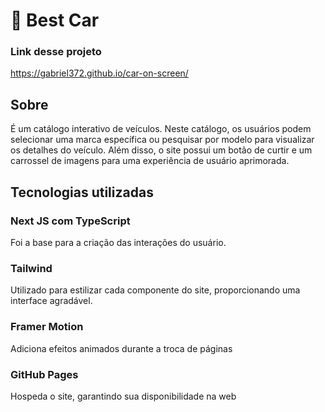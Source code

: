 # 🚗 Best Car

### Link desse projeto
https://gabriel372.github.io/car-on-screen/

## Sobre
É um catálogo interativo de veículos. Neste catálogo, os usuários podem selecionar uma marca específica ou pesquisar por modelo para visualizar os detalhes do veículo. Além disso, o site possui um botão de curtir e um carrossel de imagens para uma experiência de usuário aprimorada.

## Tecnologias utilizadas

### Next JS com TypeScript
Foi a base para a criação das interações do usuário.

### Tailwind
Utilizado para estilizar cada componente do site, proporcionando uma interface agradável.

### Framer Motion
Adiciona efeitos animados durante a troca de páginas

### GitHub Pages
Hospeda o site, garantindo sua disponibilidade na web





